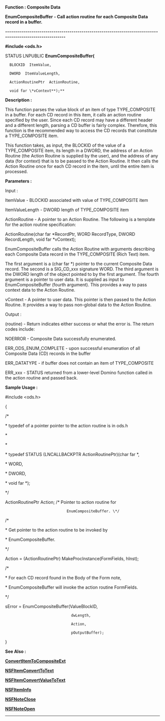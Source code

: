 




<!--
 /\* Font Definitions \*/
 @font-face
 {font-family:Courier;
 panose-1:2 7 4 9 2 2 5 2 4 4;}
@font-face
 {font-family:"Tms Rmn";
 panose-1:2 2 6 3 4 5 5 2 3 4;}
@font-face
 {font-family:Helv;
 panose-1:2 11 6 4 2 2 2 3 2 4;}
@font-face
 {font-family:"Cambria Math";
 panose-1:2 4 5 3 5 4 6 3 2 4;}
 /\* Style Definitions \*/
 p.MsoNormal, li.MsoNormal, div.MsoNormal
 {margin-top:0cm;
 margin-right:0cm;
 margin-bottom:8.0pt;
 margin-left:0cm;
 line-height:107%;
 font-size:11.0pt;
 font-family:"Calibri",sans-serif;}
.MsoChpDefault
 {font-size:11.0pt;}
.MsoPapDefault
 {margin-bottom:8.0pt;
 line-height:107%;}
 /\* Page Definitions \*/
 @page WordSection1
 {size:612.0pt 792.0pt;
 margin:72.0pt 72.0pt 72.0pt 72.0pt;}
div.WordSection1
 {page:WordSection1;}
-->




 


**Function : Composite Data**



**EnumCompositeBuffer** **- Call
action routine for each Composite Data record in a buffer.**


**----------------------------------------------------------------------------------------------------------**



**#include <ods.h>**



STATUS
LNPUBLIC **EnumCompositeBuffer(**  

      BLOCKID  ItemValue,  

      DWORD  ItemValueLength,  

      ActionRoutinePtr  ActionRoutine,  

      void far \*vContext**);**



**Description :**



This
function parses the value block of an item of type TYPE\_COMPOSITE in a buffer.
For each CD record in this item, it calls an action routine specified by the
user.  Since each CD record may have a different header and a different length,
parsing a CD buffer is fairly complex. Therefore, this function is the
recommended way to access the CD records that constitute a TYPE\_COMPOSITE item.  

  

This function takes, as input, the BLOCKID of the value of a TYPE\_COMPOSITE
item, its length in a DWORD, the address of an Action Routine (the Action
Routine is supplied by the user), and the address of any data (for context)
that is to be passed to the Action Routine.  It then calls the Action Routine
once for each CD record in the item, until the entire item is processed.


 


**Parameters :**



Input :  

ItemValue  -  BLOCKID associated with value of TYPE\_COMPOSITE item  

  

ItemValueLength  -  DWORD length of TYPE\_COMPOSITE item  

  

ActionRoutine  -  A pointer to an Action Routine.  The following is a template
for the action routine specification:     

  

ActionRoutine(char far \*RecordPtr, WORD RecordType, DWORD RecordLength, void
far \*vContext);  

  

EnumCompositeBuffer calls the Action Routine with arguments describing each
Composite Data record in the TYPE\_COMPOSITE (Rich Text) item.  

  

The first argument is a (char far \*) pointer to the current Composite Data
record. The second is a SIG\_CD\_xxx signature WORD. The third argument is the
DWORD length of the object pointed to by the first argument.  The fourth
argument is a pointer to user data.  It is supplied as input to
EnumCompositeBuffer (fourth argument).  This provides a way to pass context
data to the Action Routine.  

  

vContext  -  A pointer to user data.  This pointer is then passed to the Action
Routine.  It provides a way to pass non-global data to the Action Routine.  

  




Output :  

(routine)  -  Return indicates either success or what the error is. The return
codes include:   

  

NOERROR - Composite Data successfully enumerated.  

ERR\_ODS\_ENUM\_COMPLETE - upon successful enumeration of all Composite Data (CD)
records in the buffer  

ERR\_DATATYPE - if buffer does not contain an item of TYPE\_COMPOSITE  

ERR\_xxx - STATUS returned from a lower-level Domino function called in the
action routine and passed back.  

  

  




 **Sample Usage :**


#include <ods.h>


 


{  

/\*  

 \* typedef of a pointer pointer to the action routine is in ods.h  

 \*  

 \*  

 \* typedef STATUS (LNCALLBACKPTR ActionRoutinePtr)(char far \*,  

 \*                                              WORD,  

 \*                                              DWORD,  

 \*                                              void far \*);  

 \*/


  

   ActionRoutinePtr Action;  /\* Pointer to action routine for  

                                EnumCompositeBuffer. \*/  

  

/\*  

 \* Get pointer to the action routine to be invoked by  

 \* EnumCompositeBuffer.  

 \*/  

  

   Action = (ActionRoutinePtr) MakeProcInstance(FormFields, hInst);  

      

/\*  

 \* For each CD record found in the Body of the Form note,  

 \* EnumCompositeBuffer will invoke the action routine FormFields.  

 \*/  

  

   sError = EnumCompositeBuffer(ValueBlockID,  

                                  dwLength,  

                                  Action,  

                                  pOutputBuffer);  

}


 **See Also :**


**[ConvertItemToCompositeExt](ConvertItemToCompositeExt.md)**


**[NSFItemConvertToText](NSFItemConvertToText.md)**


**[NSFItemConvertValueToText](NSFItemConvertValueToText.md)**


**[NSFItemInfo](NSFItemInfo.md)**


**[NSFNoteClose](NSFNoteClose.md)**


**[NSFNoteOpen](NSFNoteOpen.md)**



----------------------------------------------------------------------------------------------------------


 





